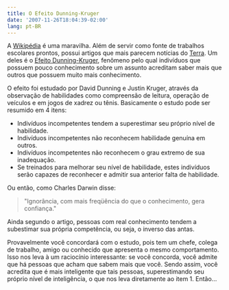 ```yaml
---
title: O Efeito Dunning-Kruger
date: '2007-11-26T18:04:39-02:00'
lang: pt-BR
---
```


A [Wikipédia](http://pt.wikipedia.org/) é uma maravilha. Além de servir como fonte de trabalhos escolares prontos, possui artigos que mais parecem notícias do [Terra](http://www.terra.com.br/). Um deles é o [Efeito Dunning-Kruger](http://pt.wikipedia.org/wiki/Efeito_Dunning-Kruger), fenômeno pelo qual indivíduos que possuem pouco conhecimento sobre um assunto acreditam saber mais que outros que possuem muito mais conhecimento.

O efeito foi estudado por David Dunning e Justin Kruger, através da observação de habilidades como compreensão de leitura, operação de veículos e em jogos de xadrez ou tênis. Basicamente o estudo pode ser resumido em 4 itens:

- Indivíduos incompetentes tendem a superestimar seu próprio nível de habilidade.
- Indivíduos incompetentes não reconhecem habilidade genuína em outros.
- Indivíduos incompetentes não reconhecem o grau extremo de sua inadequação.
- Se treinados para melhorar seu nível de habilidade, estes indivíduos serão capazes de reconhecer e admitir sua anterior falta de habilidade.

Ou então, como Charles Darwin disse:

> "Ignorância, com mais freqüência do que o conhecimento, gera confiança."

Ainda segundo o artigo, pessoas com real conhecimento tendem a subestimar sua própria competência, ou seja, o inverso das antas.

Provavelmente você concordará com o estudo, pois tem um chefe, colega de trabalho, amigo ou conhecido que apresenta o mesmo comportamento. Isso nos leva à um raciocínio interessante: se você concorda, você admite que há pessoas que acham que sabem mais que você. Sendo assim, você acredita que é mais inteligente que tais pessoas, superestimando seu próprio nível de inteligência, o que nos leva diretamente ao item 1. Então...
